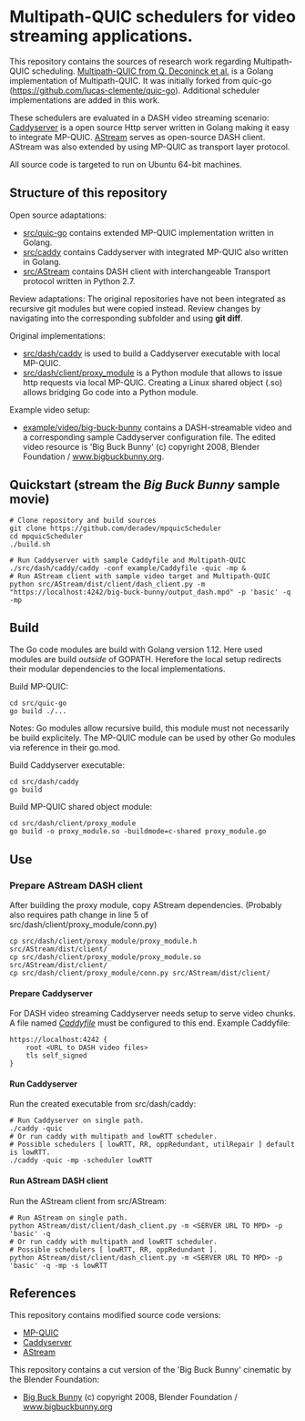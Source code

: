 # Multipath-QUIC schedulers for video streaming applications.

This repository contains the sources of research work regarding Multipath-QUIC scheduling.
[Multipath-QUIC from Q. Deconinck et al.](https://github.com/qdeconinck/mp-quic) is a Golang implementation of Multipath-QUIC.
It was initially forked from quic-go (https://github.com/lucas-clemente/quic-go).
Additional scheduler implementations are added in this work.

These schedulers are evaluated in a DASH video streaming scenario:
[Caddyserver](https://caddyserver.com/) is a open source Http server written in Golang making it easy to integrate MP-QUIC.
[AStream](https://github.com/pari685/AStream) serves as open-source DASH client.
AStream was also extended by using MP-QUIC as transport layer protocol.

All source code is targeted to run on Ubuntu 64-bit machines.

## Structure of this repository

Open source adaptations:
* [src/quic-go](https://github.com/deradev/mpquicScheduler/tree/master/src/quic-go) contains extended MP-QUIC implementation written in Golang.
* [src/caddy](https://github.com/deradev/mpquicScheduler/tree/master/src/caddy) contains Caddyserver with integrated MP-QUIC also written in Golang.
* [src/AStream](https://github.com/deradev/mpquicScheduler/tree/master/src/AStream) contains DASH client with interchangeable Transport protocol written in Python 2.7.

Review adaptations:
The original repositories have not been integrated as recursive git modules but were copied instead.
Review changes by navigating into the corresponding subfolder and using **git diff**.

Original implementations:
* [src/dash/caddy](https://github.com/deradev/mpquicScheduler/tree/master/src/dash/caddy) is used to build a Caddyserver executable with local MP-QUIC. 
* [src/dash/client/proxy_module](https://github.com/deradev/mpquicScheduler/tree/master/src/dash/client/proxy_module) is a Python module that allows to issue http requests via local MP-QUIC.
Creating a Linux shared object (.so) allows bridging Go code into a Python module.

Example video setup:
* [example/video/big-buck-bunny](https://github.com/deradev/mpquicScheduler/tree/master/example/video/big-buck-bunny) contains a DASH-streamable video and a corresponding sample Caddyserver configuration file. The edited video resource is 'Big Buck Bunny' (c) copyright 2008, Blender Foundation / www.bigbuckbunny.org.

## Quickstart (stream the *Big Buck Bunny* sample movie)
```
# Clone repository and build sources
git clone https://github.com/deradev/mpquicScheduler
cd mpquicScheduler
./build.sh

# Run Caddyserver with sample Caddyfile and Multipath-QUIC
./src/dash/caddy/caddy -conf example/Caddyfile -quic -mp &
# Run AStream client with sample video target and Multipath-QUIC
python src/AStream/dist/client/dash_client.py -m "https://localhost:4242/big-buck-bunny/output_dash.mpd" -p 'basic' -q -mp
```

## Build

The Go code modules are build with Golang version 1.12.
Here used modules are build *outside* of GOPATH.
Herefore the local setup redirects their modular dependencies to the local implementations.

Build MP-QUIC:
```
cd src/quic-go
go build ./...
```
Notes: Go modules allow recursive build, this module must not necessarily be build explicitely.
The MP-QUIC module can be used by other Go modules via reference in their go.mod.

Build Caddyserver executable:
```
cd src/dash/caddy
go build
```

Build MP-QUIC shared object module:
```
cd src/dash/client/proxy_module
go build -o proxy_module.so -buildmode=c-shared proxy_module.go
```

## Use

### Prepare AStream DASH client
After building the proxy module, copy AStream dependencies.
(Probably also requires path change in line 5 of src/dash/client/proxy_module/conn.py)
```
cp src/dash/client/proxy_module/proxy_module.h src/AStream/dist/client/
cp src/dash/client/proxy_module/proxy_module.so src/AStream/dist/client/
cp src/dash/client/proxy_module/conn.py src/AStream/dist/client/
```

#### Prepare Caddyserver
For DASH video streaming Caddyserver needs setup to serve video chunks.
A file named [*Caddyfile*](https://caddyserver.com/tutorial/caddyfile) must be configured to this end.
Example Caddyfile:
```
https://localhost:4242 {
    root <URL to DASH video files>
    tls self_signed
}
```

#### Run Caddyserver
Run the created executable from src/dash/caddy:
```
# Run Caddyserver on single path.
./caddy -quic
# Or run caddy with multipath and lowRTT scheduler.
# Possible schedulers [ lowRTT, RR, oppRedundant, utilRepair ] default is lowRTT.
./caddy -quic -mp -scheduler lowRTT
```

#### Run AStream DASH client
Run the AStream client from src/AStream:
```
# Run AStream on single path.
python AStream/dist/client/dash_client.py -m <SERVER URL TO MPD> -p 'basic' -q
# Or run caddy with multipath and lowRTT scheduler.
# Possible schedulers [ lowRTT, RR, oppRedundant ].
python AStream/dist/client/dash_client.py -m <SERVER URL TO MPD> -p 'basic' -q -mp -s lowRTT
```

## References

This repository contains modified source code versions:
* [MP-QUIC](https://github.com/qdeconinck/mp-quic)
* [Caddyserver](https://github.com/caddyserver/caddy)
* [AStream](https://github.com/pari685/AStream)

This repository contains a cut version of the 'Big Buck Bunny' cinematic by the Blender Foundation:
* [Big Buck Bunny](https://peach.blender.org/download/) (c) copyright 2008, Blender Foundation / www.bigbuckbunny.org
